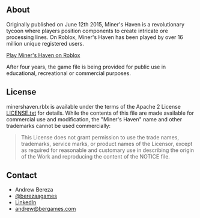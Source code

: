 ## About
Originally published on June 12th 2015, Miner's Haven is a revolutionary tycoon where players position components to create intricate ore processing lines. On Roblox, Miner's Haven has been played by over 16 million unique registered users. 

[Play Miner's Haven on Roblox](https://www.roblox.com/games/258258996/Miners-Haven)

After four years, the game file is being provided for public use in educational, recreational or commercial purposes.  

## License 
minershaven.rblx is available under the terms of the Apache 2 License [LICENSE.txt](LICENSE.txt) for details. While the contents of this file are made available for commercial use and modification, the "Miner's Haven" name and other trademarks cannot be used commercially:
> This License does not grant permission to use the trade
      names, trademarks, service marks, or product names of the Licensor,
      except as required for reasonable and customary use in describing the
      origin of the Work and reproducing the content of the NOTICE file.
 
## Contact 
* Andrew Bereza
* [@berezaagames](https://twitter.com/berezaagames)
* [LinkedIn](https://linkedin.com/andrewbereza)
* andrew@bergames.com

